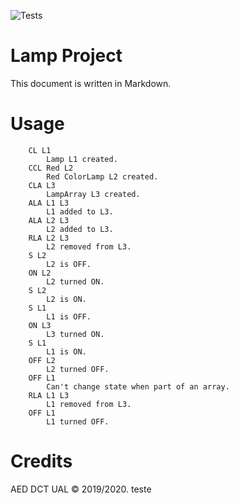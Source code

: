 ![Tests](https://github.com/amgs/aed_lamp/workflows/Tests/badge.svg)

# Lamp Project

This document is written in Markdown.

# Usage

        CL L1
            Lamp L1 created.
        CCL Red L2
            Red ColorLamp L2 created.
        CLA L3
            LampArray L3 created.
        ALA L1 L3
            L1 added to L3.
        ALA L2 L3
            L2 added to L3.
        RLA L2 L3
            L2 removed from L3.
        S L2
            L2 is OFF.
        ON L2
            L2 turned ON.
        S L2 
            L2 is ON.
        S L1
            L1 is OFF.
        ON L3
            L3 turned ON.
        S L1
            L1 is ON.
        OFF L2
            L2 turned OFF.
        OFF L1
            Can't change state when part of an array.
        RLA L1 L3
            L1 removed from L3.
        OFF L1
            L1 turned OFF.

# Credits

AED DCT UAL &copy; 2019/2020.
teste